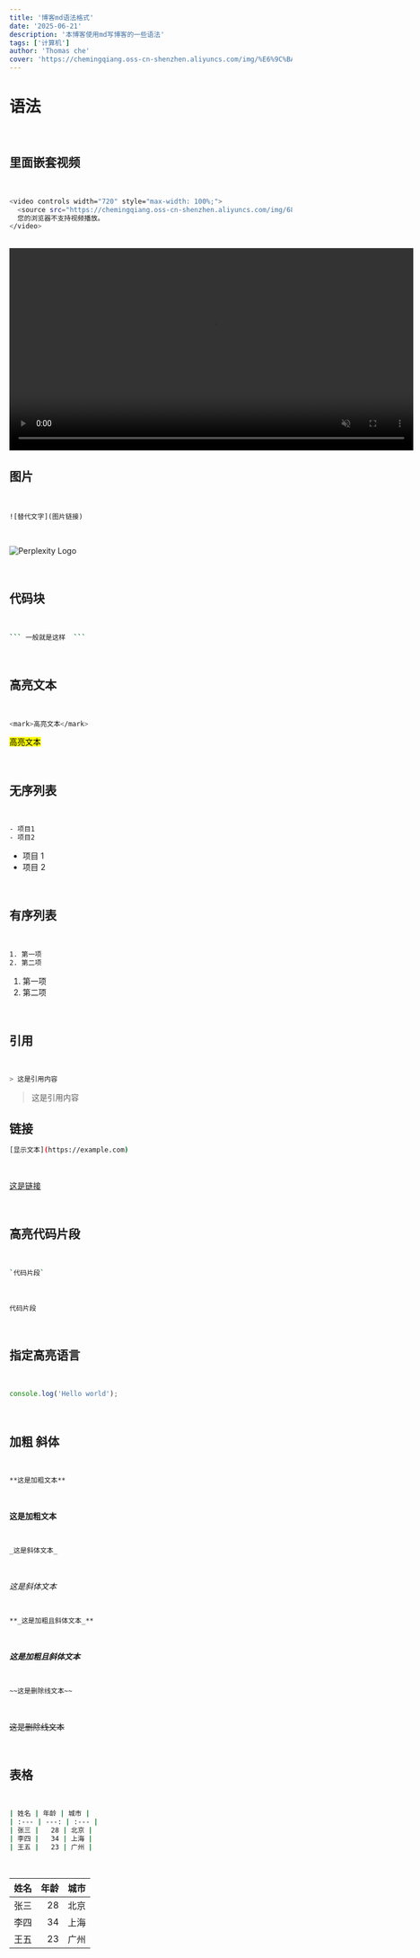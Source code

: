 ```yaml
---
title: '博客md语法格式'
date: '2025-06-21'
description: '本博客使用md写博客的一些语法'
tags: ['计算机']
author: 'Thomas che'
cover: 'https://chemingqiang.oss-cn-shenzhen.aliyuncs.com/img/%E6%9C%BA%E8%BD%A6_PixCake/DSC04445.jpg'
---
```


# 语法

</br>

## 里面嵌套视频

</br>

```bash
<video controls width="720" style="max-width: 100%;">
  <source src="https://chemingqiang.oss-cn-shenzhen.aliyuncs.com/img/6876868767656757.mp4" type="video/mp4" />
  您的浏览器不支持视频播放。
</video>
```

</br>

<video controls width="720" muted>
  <source src="https://chemingqiang.oss-cn-shenzhen.aliyuncs.com/img/6876868767656757.mp4" type="video/mp4" />
  您的浏览器不支持视频播放。
</video>

</br>

## 图片

</br>

```
![替代文字](图片链接)
```

</br>

![Perplexity Logo](https://chemingqiang.oss-cn-shenzhen.aliyuncs.com/img/%E6%9C%BA%E8%BD%A6_PixCake/DSC04445.jpg)

</br>

## 代码块

</br>

````bash
``` 一般就是这样  ```
````

</br>

## 高亮文本

</br>

```bash
<mark>高亮文本</mark>
```

<mark>高亮文本</mark>

</br>

## 无序列表

</br>

```bash
- 项目1
- 项目2
```

- 项目 1
- 项目 2

</br>

## 有序列表

</br>

```bash
1. 第一项
2. 第二项
```

1. 第一项
2. 第二项

</br>

## 引用

</br>

```bash
> 这是引用内容
```

> 这是引用内容

## 链接

```bash
[显示文本](https://example.com)
```

</br>

[这是链接](https://markdown.lovejade.cn/)

</br>

## 高亮代码片段

</br>

```bash
`代码片段`
```

</br>

`代码片段`

</br>

## 指定高亮语言

</br>

```js
console.log('Hello world');
```

</br>

## 加粗 斜体

</br>

```bash
**这是加粗文本**
```

</br>

**这是加粗文本**

</br>

```bash
_这是斜体文本_
```

</br>

_这是斜体文本_

</br>

```bash
**_这是加粗且斜体文本_**
```

</br>

**_这是加粗且斜体文本_**

</br>

```bash
~~这是删除线文本~~
```

</br>

~~这是删除线文本~~

</br>

## 表格

</br>

```bash
| 姓名 | 年龄 | 城市 |
| :--- | ---: | :--- |
| 张三 |   28 | 北京 |
| 李四 |   34 | 上海 |
| 王五 |   23 | 广州 |
```

</br>

| 姓名 | 年龄 | 城市 |
| :--- | ---: | :--- |
| 张三 |   28 | 北京 |
| 李四 |   34 | 上海 |
| 王五 |   23 | 广州 |

